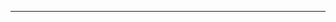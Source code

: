 <!--
CO_OP_TRANSLATOR_METADATA:
{
  "original_hash": "55168a94c75ef46d671743c607f8f9ff",
  "translation_date": "2025-08-26T13:27:59+00:00",
  "source_file": "docs/_navbar.md",
  "language_code": "lt"
}
-->


---

